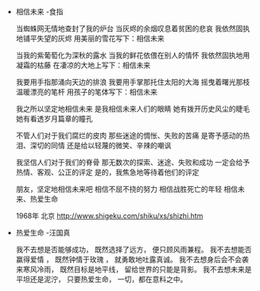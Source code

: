 - 相信未来 
  -食指
  
  当蜘蛛网无情地查封了我的炉台
  当灰烬的余烟叹息着贫困的悲哀
  我依然固执地铺平失望的灰烬
  用美丽的雪花写下：相信未来
  
  当我的紫葡萄化为深秋的露水
  当我的鲜花依偎在别人的情怀
  我依然固执地用凝霜的枯藤
  在凄凉的大地上写下：相信未来
  
  我要用手指那涌向天边的排浪
  我要用手掌那托住太阳的大海
  摇曳着曙光那枝温暖漂亮的笔杆
  用孩子的笔体写下：相信未来
  
  我之所以坚定地相信未来
  是我相信未来人们的眼睛
  她有拨开历史风尘的睫毛
  她有看透岁月篇章的瞳孔
  
  不管人们对于我们腐烂的皮肉
  那些迷途的惆怅、失败的苦痛
  是寄予感动的热泪、深切的同情
  还是给以轻蔑的微笑、辛辣的嘲讽
  
  我坚信人们对于我们的脊骨
  那无数次的探索、迷途、失败和成功
  一定会给予热情、客观、公正的评定
  是的，我焦急地等待着他们的评定
  
  朋友，坚定地相信未来吧
  相信不屈不挠的努力
  相信战胜死亡的年轻
  相信未来、热爱生命
  
  1968年 北京
  http://www.shigeku.com/shiku/xs/shizhi.htm
- 热爱生命
  -汪国真
  
  我不去想是否能够成功，
  既然选择了远方，
  便只顾风雨兼程。
  我不去想能否赢得爱情 ，
  既然钟情于玫瑰 ，
  就勇敢地吐露真诚。
  我不去想身后会不会袭来寒风冷雨，
  既然目标是地平线，
  留给世界的只能是背影。
  我不去想未来是平坦还是泥泞，
  只要热爱生命，
  一切，都在意料之中。